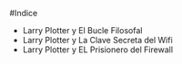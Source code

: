 #Indice

* Larry Plotter y El Bucle Filosofal
* Larry Plotter y La Clave Secreta del Wifi
* Larry Plotter y EL Prisionero del Firewall